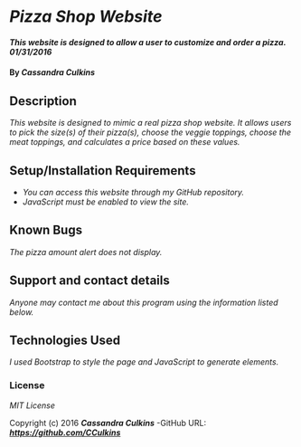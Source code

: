# _Pizza Shop Website_

#### _This website is designed to allow a user to customize and order a pizza. 01/31/2016_

#### By _**Cassandra Culkins**_

## Description

_This website is designed to mimic a real pizza shop website. It allows users to pick the size(s) of their pizza(s), choose the veggie toppings, choose the meat toppings, and calculates a price based on these values._

## Setup/Installation Requirements

* _You can access this website through my GitHub repository._
* _JavaScript must be enabled to view the site._

## Known Bugs

_The pizza amount alert does not display._

## Support and contact details
_Anyone may contact me about this program using the information listed below._

## Technologies Used

_I used Bootstrap to style the page and JavaScript to generate elements._

### License

*MIT License*

Copyright (c) 2016 **_Cassandra Culkins_**
-GitHub URL: **_https://github.com/CCulkins_**
